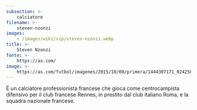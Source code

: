```yaml
---
subsection: >-
    calciatore
filename: >-
    steven-nzonzi
images:
    - /images/wiki/vip/steven-nzonzi.webp
title: >-
    Steven Nzonzi
fonte: >-
    https://as.com/
image: >-
    https://as.com/futbol/imagenes/2015/10/08/primera/1444307171_024258_1444307291_noticia_grande.jpg
---
```

È un calciatore professionista francese che gioca come centrocampista difensivo per il club francese Rennes, in prestito dal club italiano Roma, e la squadra nazionale francese.
